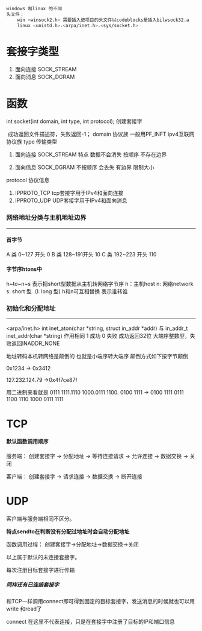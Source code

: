 ```bash
windows 和linux 的不同
头文件：
	win <winsock2.h> 需要插入进项目的头文件以codeblocks是插入bilwsock32.a
	linux <unistd.h>.<arpa/inet.h>.<sys/socket.h>
```



# 套接字类型

1. 面向连接 SOCK_STREAM
2. 面向消息 SOCK_DGRAM

# 函数

int socket(int domain, int type,  int protocol); 创建套接字

​	成功返回文件描述符，失败返回-1；
domain 协议族 一般用PF_INFT  ipv4互联网协议族
type 传输类型 

1. 面向连接 SOCK_STREAM 特点 数据不会消失 按顺序  不存在边界

2. 面向信息 SOCK_DGRAM 不按顺序 会丢失 有边界 限制大小

protocol 协议信息

1. IPPROTO_TCP tcp套接字用于IPv4和面向连接
2. IPPROTO_UDP UDP套接字用于IPv4和面向消息

### 网络地址分类与主机地址边界

---

#### 首字节

A 类 0~127 开头 0
B 类 128~191开头 10
C 类 192~223 开头 110

#### 字节序htons中
h~to~n~s 表示把short型数据从主机转网络字节序
h：主机host n: 网络network s: short 型（l: long 型)
h和n可互相替换 表示谁转谁

### 初始化和分配地址

---

<arpa/inet.h>
int inet_aton(char *string, struct in_addr *addr) 与 in_addr_t inet_addr(char *string) 作用相同
1 成功 0 失败                  									成功返回32位  大端序整数型，失败返回INADDR_NONE

地址转码本机转网络是颠倒的 也就是小端序转大端序 颠倒方式如下按字节颠倒

0x1234 -> 0x3412

127.232.124.79 ->0x4f7ce87f 

用二进制来看就是 0111 1111.1110 1000.0111 1100. 0100 1111 -> 0100 1111 0111 1100 1110 1000 0111 1111

# TCP

#### 默认函数调用顺序



服务端： 创建套接字 -> 分配地址 -> 等待连接请求 -> 允许连接 -> 数据交换 -> 关闭

客户端： 创建套接字 -> 请求连接 -> 数据交换 -> 断开连接

# UDP

客户端与服务端相同不区分。

**特点sendto在判断没有分配过地址时会自动分配地址**

函数调用过程： 创建套接字->分配地址->数据交换->关闭

以上属于默认的未连接套接字。

每次注册目标套接字进行传输

##### 同样还有已连接套接字

和TCP一样调用connect即可得到固定的目标套接字，发送消息的时候就也可以用write 和read了

connect 在这里不代表连接，只是在套接字中注册了目标的IP和端口信息



